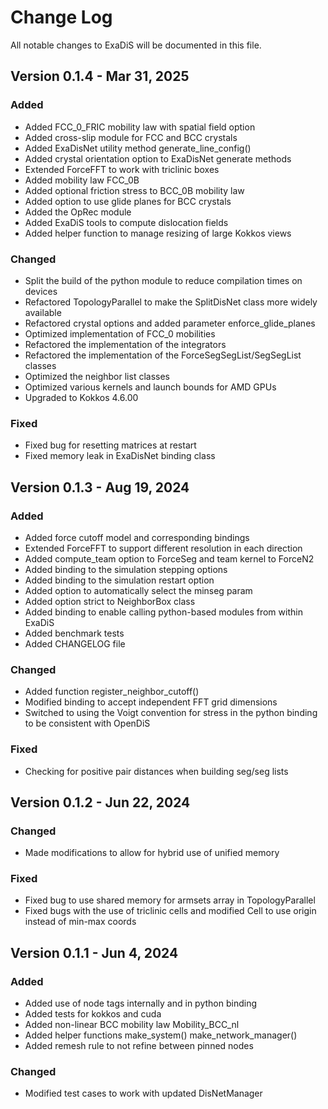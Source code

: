
# Change Log
All notable changes to ExaDiS will be documented in this file.


## Version 0.1.4 - Mar 31, 2025

### Added
- Added FCC_0_FRIC mobility law with spatial field option
- Added cross-slip module for FCC and BCC crystals
- Added ExaDisNet utility method generate_line_config()
- Added crystal orientation option to ExaDisNet generate methods
- Extended ForceFFT to work with triclinic boxes
- Added mobility law FCC_0B
- Added optional friction stress to BCC_0B mobility law
- Added option to use glide planes for BCC crystals
- Added the OpRec module
- Added ExaDiS tools to compute dislocation fields
- Added helper function to manage resizing of large Kokkos views


### Changed
- Split the build of the python module to reduce compilation times on devices
- Refactored TopologyParallel to make the SplitDisNet class more widely available
- Refactored crystal options and added parameter enforce_glide_planes
- Optimized implementation of FCC_0 mobilities
- Refactored the implementation of the integrators
- Refactored the implementation of the ForceSegSegList/SegSegList classes
- Optimized the neighbor list classes
- Optimized various kernels and launch bounds for AMD GPUs
- Upgraded to Kokkos 4.6.00


### Fixed
- Fixed bug for resetting matrices at restart
- Fixed memory leak in ExaDisNet binding class


## Version 0.1.3 - Aug 19, 2024

### Added
- Added force cutoff model and corresponding bindings
- Extended ForceFFT to support different resolution in each direction
- Added compute_team option to ForceSeg and team kernel to ForceN2
- Added binding to the simulation stepping options
- Added binding to the simulation restart option
- Added option to automatically select the minseg param
- Added option strict to NeighborBox class
- Added binding to enable calling python-based modules from within ExaDiS
- Added benchmark tests
- Added CHANGELOG file


### Changed
- Added function register_neighbor_cutoff()
- Modified binding to accept independent FFT grid dimensions
- Switched to using the Voigt convention for stress in the python binding to be consistent with OpenDiS


### Fixed
- Checking for positive pair distances when building seg/seg lists


## Version 0.1.2 - Jun 22, 2024

### Changed
- Made modifications to allow for hybrid use of unified memory

### Fixed
- Fixed bug to use shared memory for armsets array in TopologyParallel
- Fixed bugs with the use of triclinic cells and modified Cell to use origin instead of min-max coords


## Version 0.1.1 - Jun 4, 2024

### Added
- Added use of node tags internally and in python binding
- Added tests for kokkos and cuda
- Added non-linear BCC mobility law Mobility_BCC_nl
- Added helper functions make_system() make_network_manager()
- Added remesh rule to not refine between pinned nodes

### Changed
- Modified test cases to work with updated DisNetManager
